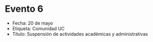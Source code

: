 # Evento 6

* Fecha: 20 de mayo 
* Etiqueta: Comunidad UC
* Título: Suspensión de actividades académicas y administrativas






